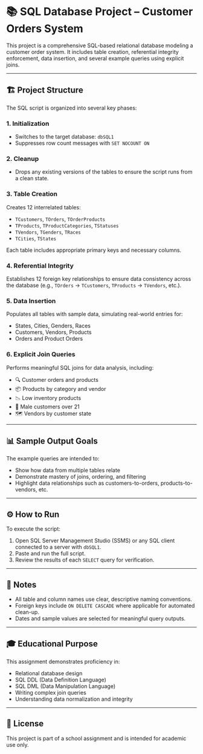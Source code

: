 # 📚 SQL Database Project – Customer Orders System

This project is a comprehensive SQL-based relational database modeling a customer order system. It includes table creation, referential integrity enforcement, data insertion, and several example queries using explicit joins.

---

## 🏗️ Project Structure

The SQL script is organized into several key phases:

### 1. **Initialization**
- Switches to the target database: `dbSQL1`
- Suppresses row count messages with `SET NOCOUNT ON`

### 2. **Cleanup**
- Drops any existing versions of the tables to ensure the script runs from a clean state.

### 3. **Table Creation**
Creates 12 interrelated tables:
- `TCustomers`, `TOrders`, `TOrderProducts`
- `TProducts`, `TProductCategories`, `TStatuses`
- `TVendors`, `TGenders`, `TRaces`
- `TCities`, `TStates`

Each table includes appropriate primary keys and necessary columns.

### 4. **Referential Integrity**
Establishes 12 foreign key relationships to ensure data consistency across the database (e.g., `TOrders` → `TCustomers`, `TProducts` → `TVendors`, etc.).

### 5. **Data Insertion**
Populates all tables with sample data, simulating real-world entries for:
- States, Cities, Genders, Races
- Customers, Vendors, Products
- Orders and Product Orders

### 6. **Explicit Join Queries**
Performs meaningful SQL joins for data analysis, including:
- 🔍 Customer orders and products
- 📦 Products by category and vendor
- 📉 Low inventory products
- 👨 Male customers over 21
- 🗺️ Vendors by customer state

---

## 📊 Sample Output Goals

The example queries are intended to:
- Show how data from multiple tables relate
- Demonstrate mastery of joins, ordering, and filtering
- Highlight data relationships such as customers-to-orders, products-to-vendors, etc.

---

## ⚙️ How to Run

To execute the script:
1. Open SQL Server Management Studio (SSMS) or any SQL client connected to a server with `dbSQL1`.
2. Paste and run the full script.
3. Review the results of each `SELECT` query for verification.

---

## 📝 Notes

- All table and column names use clear, descriptive naming conventions.
- Foreign keys include `ON DELETE CASCADE` where applicable for automated clean-up.
- Dates and sample values are selected for meaningful query outputs.

---

## 🎓 Educational Purpose

This assignment demonstrates proficiency in:
- Relational database design
- SQL DDL (Data Definition Language)
- SQL DML (Data Manipulation Language)
- Writing complex join queries
- Understanding data normalization and integrity

---

## 📄 License

This project is part of a school assignment and is intended for academic use only.
